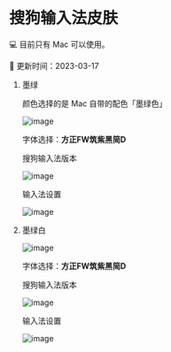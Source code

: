 # 搜狗输入法皮肤

💻 目前只有 Mac 可以使用。

🚀 更新时间：2023-03-17

1. 墨绿

   颜色选择的是 Mac 自带的配色「墨绿色」

   ![image](https://github.com/yizhimuzhuozi/Sogou-Input-Skin/blob/main/img/1.png)

   字体选择：**方正FW筑紫黑简D**

   搜狗输入法版本

   ![image](https://github.com/yizhimuzhuozi/Sogou-Input-Skin/blob/main/img/4.png)

   输入法设置

   ![image](https://github.com/yizhimuzhuozi/Sogou-Input-Skin/blob/main/img/3.png)

2. 墨绿白

   ![image](https://github.com/yizhimuzhuozi/Sogou-Input-Skin/blob/main/img/2.png)

   字体选择：**方正FW筑紫黑简D**

   搜狗输入法版本

   ![image](https://github.com/yizhimuzhuozi/Sogou-Input-Skin/blob/main/img/4.png)

   输入法设置

   ![image](https://github.com/yizhimuzhuozi/Sogou-Input-Skin/blob/main/img/3.png)

